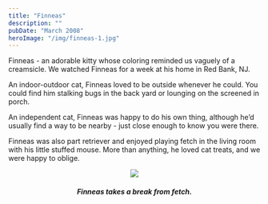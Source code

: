 ```yaml
---
title: "Finneas"
description: ""
pubDate: "March 2008"
heroImage: "/img/finneas-1.jpg"
---
```


<p>
    Finneas - an adorable kitty whose coloring reminded us vaguely of a creamsicle. We watched Finneas for a week at his home in Red Bank, NJ. 
</p>

<p>
    An indoor-outdoor cat, Finneas loved to be outside whenever he could. You could find him stalking bugs in the back yard or lounging on the screened in porch. 
</p>

<p>
    An independent cat, Finneas was happy to do his own thing, although he’d usually find a way to be nearby - just close enough to know you were there. 
</p>

<p>
    Finneas was also part retriever and enjoyed playing fetch in the living room with his little stuffed mouse.  More than anything, he loved cat treats, and we were happy to oblige. 
</p>


<div style="text-align:center; padding:0px 20px;">
    <img src="/img/finneas2.png">
    <h5>Finneas takes a break from fetch.</h5>
</div>
